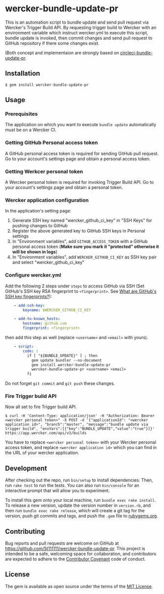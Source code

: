 # wercker-bundle-update-pr

This is an automation script to bundle update and send pull request via Wercker's Trigger Build API. By requesting trigger build to Wercker with an environment variable which instruct wercker.yml to execute this script, bundle update is invoked, then commit changes and send pull request to GitHub repository if there some changes exist.

(Both concept and implementaion are strongly based on [circleci-bundle-update-pr](https://github.com/masutaka/circleci-bundle-update-pr).

## Installation

``` text
$ gem install wercker-bundle-update-pr
```

## Usage

### Prerequisites

The application on which you want to execute `bundle update` automatically must be on a Wercker CI.

### Getting GitHub Personal access token

A GitHub personal access token is required for sending GitHub pull request. Go to your account's settings page and obtain a personal access token.

### Getting Werkcer personal token

A Wercker personal token is required for invoking Trigger Build API. Go to your account's settings page and obtain a personal token.

### Wercker application configuration

In the application's setting page:

1. Generate SSH key named "wercker_github_ci_key" in "SSH Keys" for pushing changes to GitHub
1. Register the above generated key to GitHub SSH keys in Personal settings
1. In "Environment variables", add `GITHUB_ACCESS_TOKEN` with a GitHub personal access token (**Make sure you mark it "protected" otherwise it will be shown in logs**)
1. In "Environment variables", add `WERCKER_GITHUB_CI_KEY` as SSH key pair and select "wercker_github_ci_key"

### Configure wercker.yml

Add the following 2 steps under `steps` to access GitHub via SSH (Set GitHub's SSH key RSA fingerprint to `<fingerprint>`. See [What are GitHub's SSH key fingerprints?](https://help.github.com/articles/what-are-github-s-ssh-key-fingerprints)):

```yaml
    - add-ssh-key:
        keyname: $WERCKER_GITHUB_CI_KEY

    - add-to-known_hosts:
        hostname: github.com
        fingerprint: <fingerprint>
```

then add this step as well (replace `<username>` and `<email>` with yours).

``` yaml
    - script:
        code: |
          if [ "${BUNDLE_UPDATE}" ] ; then
            gem update bundler --no-document
            gem install wercker-bundle-update-pr
            wercker-bundle-update-pr <username> <email>
          fi
```

Do not forget `git commit` and `git push` these changes.

### Fire Trigger build API

Now all set to fire Trigger build API.

``` text
$ curl -H 'Content-Type: application/json' -H "Authorization: Bearer <wercker personal token>" -X POST -d '{"applicationId": "<wercker application id>", "branch":"master", "message":"bundle update via trigger build", "envVars":[{"key":"BUNDLE_UPDATE","value":"true"}]}' https://app.wercker.com/api/v3/builds
```

You have to replace `<wercker personal token>` with your Wercker personal access token, and replace `<wercker application id>` which you can find in the URL of your wercker application.

## Development

After checking out the repo, run `bin/setup` to install dependencies. Then, run `rake test` to run the tests. You can also run `bin/console` for an interactive prompt that will allow you to experiment.

To install this gem onto your local machine, run `bundle exec rake install`. To release a new version, update the version number in `version.rb`, and then run `bundle exec rake release`, which will create a git tag for the version, push git commits and tags, and push the `.gem` file to [rubygems.org](https://rubygems.org).

## Contributing

Bug reports and pull requests are welcome on GitHub at https://github.com/5t111111/wercker-bundle-update-pr. This project is intended to be a safe, welcoming space for collaboration, and contributors are expected to adhere to the [Contributor Covenant](http://contributor-covenant.org) code of conduct.


## License

The gem is available as open source under the terms of the [MIT License](http://opensource.org/licenses/MIT).
